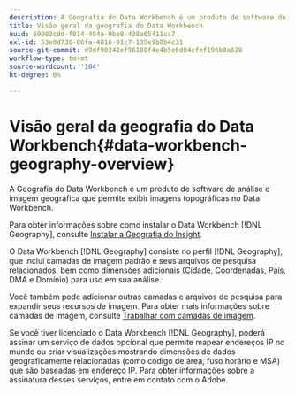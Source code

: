 ```yaml
---
description: A Geografia do Data Workbench é um produto de software de análise e imagem geográfica que permite exibir imagens topográficas no Data Workbench.
title: Visão geral da geografia do Data Workbench
uuid: 69003cdd-f814-494a-9be8-438a65411cc7
exl-id: 53e0d736-86fa-4816-91c7-135e9b8b4c31
source-git-commit: d9df90242ef96188f4e4b5e6d04cfef196b0a628
workflow-type: tm+mt
source-wordcount: '184'
ht-degree: 0%

---
```


# Visão geral da geografia do Data Workbench{#data-workbench-geography-overview}

A Geografia do Data Workbench é um produto de software de análise e imagem geográfica que permite exibir imagens topográficas no Data Workbench.

Para obter informações sobre como instalar o Data Workbench [!DNL Geography], consulte [Instalar a Geografia do Insight](../../home/c-geo-oview/c-inst-geo/c-inst-geo.md).

O Data Workbench [!DNL Geography] consiste no perfil [!DNL Geography], que inclui camadas de imagem padrão e seus arquivos de pesquisa relacionados, bem como dimensões adicionais (Cidade, Coordenadas, País, DMA e Domínio) para uso em sua análise.

Você também pode adicionar outras camadas e arquivos de pesquisa para expandir seus recursos de imagem. Para obter mais informações sobre camadas de imagem, consulte [Trabalhar com camadas de imagem](https://docs.adobe.com/content/help/en/data-workbench/using/client/imagery-layers/c-ustd-img-layers.html).

Se você tiver licenciado o Data Workbench [!DNL Geography], poderá assinar um serviço de dados opcional que permite mapear endereços IP no mundo ou criar visualizações mostrando dimensões de dados geograficamente relacionadas (como código de área, fuso horário e MSA) que são baseadas em endereço IP. Para obter informações sobre a assinatura desses serviços, entre em contato com o Adobe.
